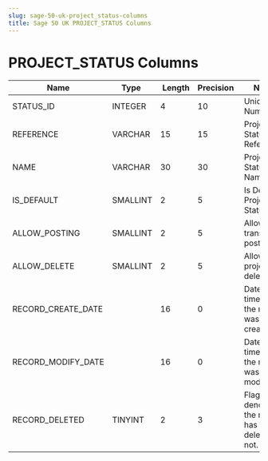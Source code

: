 ```yaml
---
slug: sage-50-uk-project_status-columns
title: Sage 50 UK PROJECT_STATUS Columns
---
```

# PROJECT_STATUS Columns

| Name | Type  |  Length | Precision  |  Notes  | Example |
| --- | --- | --- | --- | --- | --- |
| STATUS_ID | INTEGER | 4 | 10 | Unique ID Number | 1 |
| REFERENCE | VARCHAR | 15 | 15 | Project Status Reference | ACTIVE |
| NAME | VARCHAR | 30 | 30 | Project Status Name | Active |
| IS_DEFAULT | SMALLINT | 2 | 5 | Is Default Project Status | 1 |
| ALLOW_POSTING | SMALLINT | 2 | 5 | Allow transaction postings | 1 |
| ALLOW_DELETE | SMALLINT | 2 | 5 | Allow project deletion | 0 |
| RECORD_CREATE_DATE |  | 16 | 0 | Date and time when the record was created. | 27/04/2010 17:16:58 |
| RECORD_MODIFY_DATE |  | 16 | 0 | Date and time when the record was modified. | 04/08/2017 14:18:53 |
| RECORD_DELETED | TINYINT | 2 | 3 | Flag denoting if the record has been deleted or not. | 0 |
